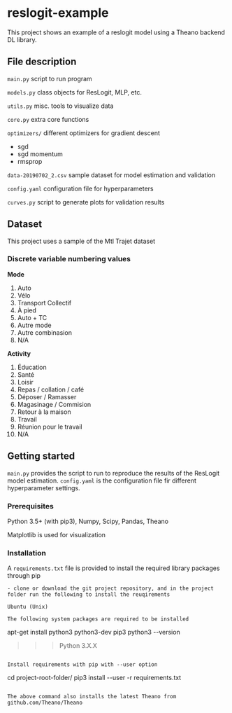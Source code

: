# reslogit-example

This project shows an example of a reslogit model using a Theano backend DL library.

## File description

```main.py``` script to run program

```models.py``` class objects for ResLogit, MLP, etc.

```utils.py``` misc. tools to visualize data

```core.py``` extra core functions

```optimizers/``` different optimizers for gradient descent 
- sgd
- sgd momentum
- rmsprop

```data-20190702_2.csv``` sample dataset for model estimation and validation

```config.yaml``` configuration file for hyperparameters

```curves.py``` script to generate plots for validation results

## Dataset

This project uses a sample of the Mtl Trajet dataset

### Discrete variable numbering values

**Mode**

1. Auto
2. Vélo
3. Transport Collectif
4. À pied
5. Auto + TC
6. Autre mode
7. Autre combinasion
8. N/A

**Activity**

1. Éducation
2. Santé 
3. Loisir
4. Repas / collation / café
5. Déposer / Ramasser
6. Magasinage / Commision
7. Retour à la maison
8. Travail
9. Réunion pour le travail
10. N/A

## Getting started

```main.py``` provides the script to run to reproduce the results of the ResLogit model estimation. 
```config.yaml``` is the configuration file fir different hyperparameter settings.

### Prerequisites

Python 3.5+ (with pip3), Numpy, Scipy, Pandas, Theano

Matplotlib is used for visualization


### Installation

A ```requirements.txt``` file is provided to install the required library packages through pip

```
- clone or download the git project repository, and in the project folder run the following to install the reuqirements

Ubuntu (Unix)

The following system packages are required to be installed

```
apt-get install python3 python3-dev pip3
python3 --version
>>> Python 3.X.X
```

Install requirements with pip with --user option

```
cd project-root-folder/
pip3 install --user -r requirements.txt
```

The above command also installs the latest Theano from github.com/Theano/Theano